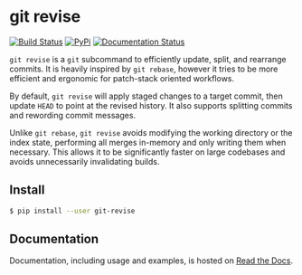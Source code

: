 # git revise
[![Build Status](https://travis-ci.org/mystor/git-revise.svg?branch=master)](https://travis-ci.org/mystor/git-revise)
[![PyPi](https://img.shields.io/pypi/v/git-revise.svg)](https://pypi.org/project/git-revise)
[![Documentation Status](https://readthedocs.org/projects/git-revise/badge/?version=latest)](https://git-revise.readthedocs.io/en/latest/?badge=latest)


`git revise` is a `git` subcommand to efficiently update, split, and rearrange
commits. It is heavily inspired by `git rebase`, however it tries to be more
efficient and ergonomic for patch-stack oriented workflows.

By default, `git revise` will apply staged changes to a target commit, then
update `HEAD` to point at the revised history. It also supports splitting
commits and rewording commit messages.

Unlike `git rebase`, `git revise` avoids modifying the working directory or
the index state, performing all merges in-memory and only writing them when
necessary. This allows it to be significantly faster on large codebases and
avoids unnecessarily invalidating builds.

## Install

```sh
$ pip install --user git-revise
```

## Documentation

Documentation, including usage and examples, is hosted on [Read the Docs].

[Read the Docs]: https://git-revise.readthedocs.io/en/latest

